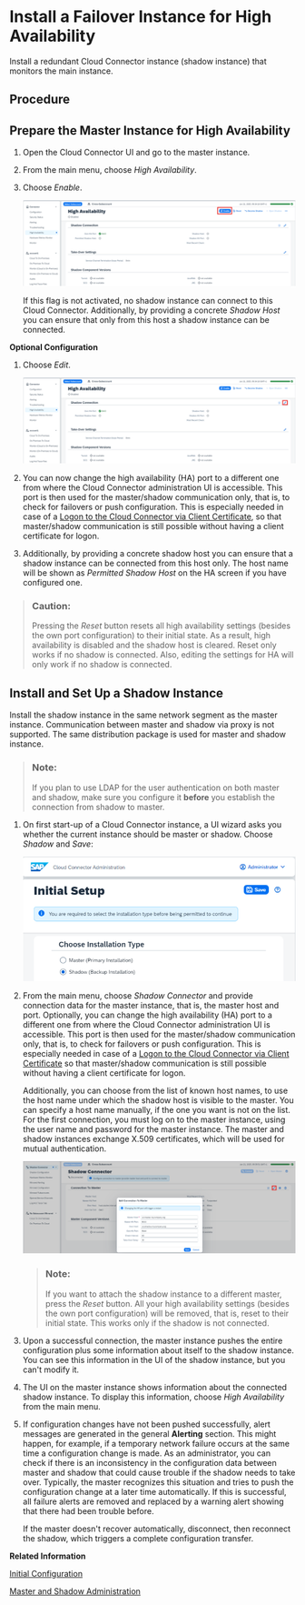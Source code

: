 <!-- loioc697705179a24d2b8b6be038fae59c33 -->

# Install a Failover Instance for High Availability

Install a redundant Cloud Connector instance \(shadow instance\) that monitors the main instance.

<a name="concept_p4y_fhj_q4"/>

<!-- concept\_p4y\_fhj\_q4 -->

## Procedure



<a name="concept_p4y_fhj_q4__preparing"/>

## Prepare the Master Instance for High Availability

1.  Open the Cloud Connector UI and go to the master instance.
2.  From the main menu, choose *High Availability*.
3.  Choose *Enable*.

    ![](images/SCC_HA_1_f1b81ec.png)

    If this flag is not activated, no shadow instance can connect to this Cloud Connector. Additionally, by providing a concrete *Shadow Host* you can ensure that only from this host a shadow instance can be connected.


**Optional Configuration**

1.  Choose *Edit*.

    ![](images/SCC_HA_2_af20cd8.png)

2.  You can now change the high availability \(HA\) port to a different one from where the Cloud Connector administration UI is accessible. This port is then used for the master/shadow communication only, that is, to check for failovers or push configuration. This is especially needed in case of a [Logon to the Cloud Connector via Client Certificate](logon-to-the-cloud-connector-via-client-certificate-daa547f.md), so that master/shadow communication is still possible without having a client certificate for logon.
3.  Additionally, by providing a concrete shadow host you can ensure that a shadow instance can be connected from this host only. The host name will be shown as *Permitted Shadow Host* on the HA screen if you have configured one.

> ### Caution:  
> Pressing the *Reset* button resets all high availability settings \(besides the own port configuration\) to their initial state. As a result, high availability is disabled and the shadow host is cleared. Reset only works if no shadow is connected. Also, editing the settings for HA will only work if no shadow is connected.



<a name="concept_p4y_fhj_q4__install"/>

## Install and Set Up a Shadow Instance

Install the shadow instance in the same network segment as the master instance. Communication between master and shadow via proxy is not supported. The same distribution package is used for master and shadow instance.

> ### Note:  
> If you plan to use LDAP for the user authentication on both master and shadow, make sure you configure it **before** you establish the connection from shadow to master.

1.  On first start-up of a Cloud Connector instance, a UI wizard asks you whether the current instance should be master or shadow. Choose *Shadow* and *Save*:

    ![](images/SCC_HA_3_fd13d62.png)

2.  From the main menu, choose *Shadow Connector* and provide connection data for the master instance, that is, the master host and port. Optionally, you can change the high availability \(HA\) port to a different one from where the Cloud Connector administration UI is accessible. This port is then used for the master/shadow communication only, that is, to check for failovers or push configuration. This is especially needed in case of a [Logon to the Cloud Connector via Client Certificate](logon-to-the-cloud-connector-via-client-certificate-daa547f.md) so that master/shadow communication is still possible without having a client certificate for logon.

    Additionally, you can choose from the list of known host names, to use the host name under which the shadow host is visible to the master. You can specify a host name manually, if the one you want is not on the list. For the first connection, you must log on to the master instance, using the user name and password for the master instance. The master and shadow instances exchange X.509 certificates, which will be used for mutual authentication.

    ![](images/SCC_HA_4_5499f27.png)

    > ### Note:  
    > If you want to attach the shadow instance to a different master, press the *Reset* button. All your high availability settings \(besides the own port configuration\) will be removed, that is, reset to their initial state. This works only if the shadow is not connected.

3.  Upon a successful connection, the master instance pushes the entire configuration plus some information about itself to the shadow instance. You can see this information in the UI of the shadow instance, but you can't modify it.
4.  The UI on the master instance shows information about the connected shadow instance. To display this information, choose *High Availability* from the main menu.
5.  If configuration changes have not been pushed successfully, alert messages are generated in the general **Alerting** section. This might happen, for example, if a temporary network failure occurs at the same time a configuration change is made. As an administrator, you can check if there is an inconsistency in the configuration data between master and shadow that could cause trouble if the shadow needs to take over. Typically, the master recognizes this situation and tries to push the configuration change at a later time automatically. If this is successful, all failure alerts are removed and replaced by a warning alert showing that there had been trouble before.

    If the master doesn't recover automatically, disconnect, then reconnect the shadow, which triggers a complete configuration transfer.


**Related Information**  


[Initial Configuration](initial-configuration-db9170a.md "After installing and starting the Cloud Connector, log on to the administration UI and perform the required configuration to make your Cloud Connector operational.")

[Master and Shadow Administration](master-and-shadow-administration-7f57de1.md "Manage the Cloud Connector master and shadow instances in a high availability setup.")

